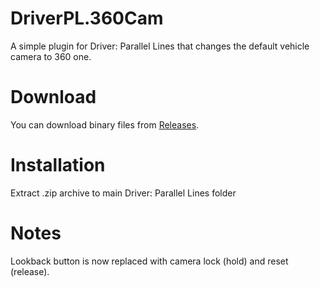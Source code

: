 # DriverPL.360Cam

A simple plugin for Driver: Parallel Lines that changes the default vehicle camera to 360 one.

# Download
You can download binary files from [Releases](https://github.com/ermaccer/DriverPL.360Cam/releases).

# Installation
Extract .zip archive to main Driver: Parallel Lines folder 

# Notes
Lookback button is now replaced with camera lock (hold) and reset (release).
